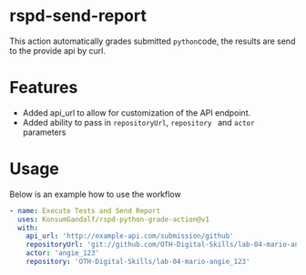 # rspd-send-report
This action automatically grades submitted `python`code, the results are send to the provide api by curl.

# Features
- Added api_url to allow for customization of the API endpoint.
- Added ability to pass in `repositoryUrl`, `repository ` and `actor` parameters 

# Usage
Below is an example how to use the workflow
```yaml
- name: Execute Tests and Send Report
  uses: KonsumGandalf/rspd-python-grade-action@v1
  with:
    api_url: 'http://example-api.com/submission/github'
    repositoryUrl: 'git://github.com/OTH-Digital-Skills/lab-04-mario-angie_123'
    actor: 'angie_123'
    repository: 'OTH-Digital-Skills/lab-04-mario-angie_123'

```